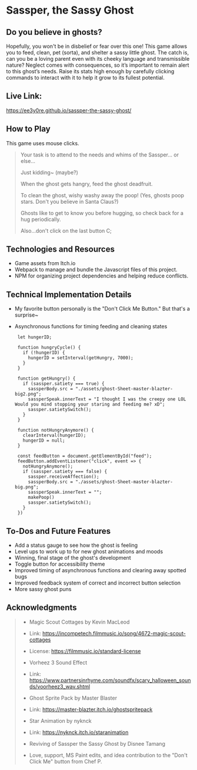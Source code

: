 # Sassper, the Sassy Ghost


## Do you believe in ghosts?
Hopefully, you won't be in disbelief or fear over this one! This game allows you to feed, clean, pet (sorta), and shelter a sassy little ghost. The catch is, can you be a loving parent even with its cheeky language and transmissible nature? Neglect comes with consequences, so it’s important to remain alert to this ghost’s needs. Raise its stats high enough by carefully clicking commands to interact with it to help it grow to its fullest potential.


## Live Link:
https://ee3y0re.github.io/sassper-the-sassy-ghost/


## How to Play
This game uses mouse clicks.
> Your task is to attend to the needs and whims of the Sassper... or else...
> 
> Just kidding~ (maybe?)
> 
> When the ghost gets hangry, feed the ghost deadfruit.
> 
> To clean the ghost, wishy washy away the poop! (Yes, ghosts poop stars. Don't you believe in Santa Claus?)
> 
> Ghosts like to get to know you before hugging, so check back for a hug periodically.
> 
> Also...don't click on the last button C;

<!-- ## Wireframes
![oh no! unhappy pet :c please make them happy C:](https://github.com/ee3y0re/Ghost-Virtual-Pet/blob/main/wireframes.png) -->


## Technologies and Resources
- Game assets from Itch.io
- Webpack to manage and bundle the Javascript files of this project.
- NPM for organizing project dependencies and helping reduce conflicts.


## Technical Implementation Details
 - My favorite button personally is the "Don't Click Me Button." But that's a surprise~
 - Asynchronous functions for timing feeding and cleaning states

        let hungerID;

        function hungryCycle() {
          if (!hungerID) {
            hungerID = setInterval(getHungry, 7000);
          }
        }

        function getHungry() {
          if (sassper.satiety === true) {
            sassperBody.src = "./assets/ghost-Sheet-master-blazter-big2.png";
            sassperSpeak.innerText = "I thought I was the creepy one LOL Would you mind stopping your staring and feeding me? xD";
            sassper.satietySwitch();
          }
        }

        function notHungryAnymore() {
          clearInterval(hungerID);
          hungerID = null;
        }

        const feedButton = document.getElementById("feed");
        feedButton.addEventListener("click", event => {
          notHungryAnymore();
          if (sassper.satiety === false) {
            sassper.receiveAffection();
            sassperBody.src = "./assets/ghost-Sheet-master-blazter-big.png";
            sassperSpeak.innerText = "";
            makePoop()
            sassper.satietySwitch();
          }
        })


## To-Dos and Future Features
- Add a status gauge to see how the ghost is feeling
- Level ups to work up to for new ghost animations and moods
- Winning, final stage of the ghost's development
- Toggle button for accessibility theme
- Improved timing of asynchronous functions and clearing away spotted bugs
- Improved feedback system of correct and incorrect button selection
- More sassy ghost puns

## Acknowledgments

> - Magic Scout Cottages by Kevin MacLeod
> - Link: https://incompetech.filmmusic.io/song/4672-magic-scout-cottages
> - License: https://filmmusic.io/standard-license
>
> - Vorheez 3 Sound Effect
> - Link: https://www.partnersinrhyme.com/soundfx/scary_halloween_sounds/voorheez3_wav.shtml
>
> - Ghost Sprite Pack by Master Blaster
> - Link: https://master-blazter.itch.io/ghostspritepack
>
> - Star Animation by nyknck
> - Link: https://nyknck.itch.io/staranimation
>
> - Reviving of Sassper the Sassy Ghost by Disnee Tamang
>
> - Love, support, MS Paint edits, and idea contribution to the "Don't Click Me" button from Chef P.
